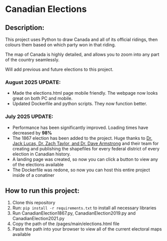 # Canadian Elections

## Description:
This project uses Python to draw Canada and all of its official ridings, then colours them based on which party won in that riding.

The map of Canada is highly detailed, and allows you to zoom into any part of the country seamlessly.

Will add previous and future elections to this project.

### August 2025 UPDATE:
* Made the elections.html page mobile friendly. The webpage now looks great on both PC and mobile.
* Updated Dockerfile and python scripts. They now function better.

### July 2025 UPDATE:
* Performance has been significantly improved. Loading times have decreased by **98%**
* The 1867 election has been added to the project. Huge thanks to [Dr. Jack Lucas, Dr. Zach Taylor, and Dr. Dave Armstrong](https://borealisdata.ca/file.xhtml?fileId=449029&version=2.0) and their team for creating and publishing the shapefiles for every federal district of every election in Canadian history.
* A landing page was created, so now you can click a button to view any of the elections available
* The Dockerfile was redone, so now you can host this entire project inside of a conatiner

## How to run this project:
1. Clone this repository
2. Run: `pip install -r requirements.txt` to install all necessary libraries
3. Run CanadianElection1867.py, CanadianElection2019.py and CanadianElection2021.py
4. Copy the path of the /pages/main/elections.html file
5. Paste the path into your browser to view all of the current electoral maps available
